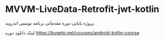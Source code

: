 # MVVM-LiveData-Retrofit-jwt-kotlin
پروژه پایانی دوره مقدماتی برنامه نویسی اندروید. 

لینک دانلود دوره 
https://bugeto.net/courses/android-kotlin-course
